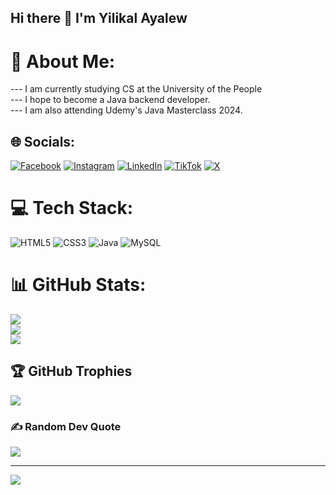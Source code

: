 ## Hi there 👋 I'm Yilikal Ayalew 

<!--
**yilae-scene/yilae-scene** is a ✨ _special_ ✨ repository because its `README.md` (this file) appears on your GitHub profile.
-->
# 💫 About Me:
--- I am currently studying CS at the University of the People<br>--- I hope to become a Java backend developer.<br>--- I am also attending Udemy's Java Masterclass 2024.


## 🌐 Socials:
[![Facebook](https://img.shields.io/badge/Facebook-%231877F2.svg?logo=Facebook&logoColor=white)](https://facebook.com/yilikal.ayalew.9) [![Instagram](https://img.shields.io/badge/Instagram-%23E4405F.svg?logo=Instagram&logoColor=white)](https://instagram.com/yilaescene) [![LinkedIn](https://img.shields.io/badge/LinkedIn-%230077B5.svg?logo=linkedin&logoColor=white)](https://linkedin.com/in/yilikal-ayalew-405a04235) [![TikTok](https://img.shields.io/badge/TikTok-%23000000.svg?logo=TikTok&logoColor=white)](https://tiktok.com/@yilikalayalew) [![X](https://img.shields.io/badge/X-black.svg?logo=X&logoColor=white)](https://x.com/@yilikal_A) 

# 💻 Tech Stack:
![HTML5](https://img.shields.io/badge/html5-%23E34F26.svg?style=for-the-badge&logo=html5&logoColor=white) ![CSS3](https://img.shields.io/badge/css3-%231572B6.svg?style=for-the-badge&logo=css3&logoColor=white) ![Java](https://img.shields.io/badge/java-%23ED8B00.svg?style=for-the-badge&logo=openjdk&logoColor=white) ![MySQL](https://img.shields.io/badge/mysql-4479A1.svg?style=for-the-badge&logo=mysql&logoColor=white)
# 📊 GitHub Stats:
![](https://github-readme-stats.vercel.app/api?username=yilae-scene&theme=blue-green&hide_border=true&include_all_commits=false&count_private=false)<br/>
![](https://github-readme-streak-stats.herokuapp.com/?user=yilae-scene&theme=blue-green&hide_border=true)<br/>
![](https://github-readme-stats.vercel.app/api/top-langs/?username=yilae-scene&theme=blue-green&hide_border=true&include_all_commits=false&count_private=false&layout=compact)

## 🏆 GitHub Trophies
![](https://github-profile-trophy.vercel.app/?username=yilae-scene&theme=onedark&no-frame=false&no-bg=false&margin-w=4)

### ✍️ Random Dev Quote
![](https://quotes-github-readme.vercel.app/api?type=horizontal&theme=merko)

---
[![](https://visitcount.itsvg.in/api?id=yilae-scene&icon=0&color=0)](https://visitcount.itsvg.in)

<!-- Proudly created with GPRM ( https://gprm.itsvg.in ) -->

<!-- Proudly created with GPRM ( https://gprm.itsvg.in ) -->
